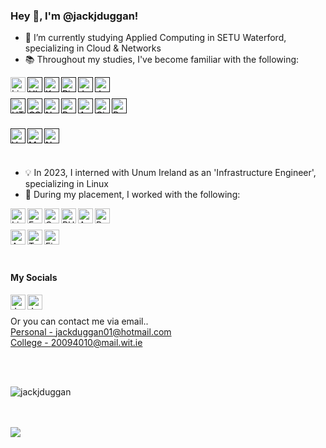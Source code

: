 
<!---
jackjduggan/jackjduggan is a ✨ special ✨ repository because its `README.md` (this file) appears on your GitHub profile.
You can click the Preview link to take a look at your changes.
--->

<h3> Hey 👋, I'm @jackjduggan!</h3>

- 🌱 I’m currently studying Applied Computing in SETU Waterford, specializing in Cloud & Networks
- 📚 Throughout my studies, I've become familiar with the following:
<a href="https://www.linux.org/">
  <img align="left" alt="Linux Logo" height="24px" src="https://img.shields.io/badge/Linux-FCC624?style=for-the-badge&logo=linux&logoColor=black" />
</a>
<a href="">
  <img align="left" alt="Ubuntu Logo" height="24px" src="https://img.shields.io/badge/Ubuntu-E95420?style=for-the-badge&logo=ubuntu&logoColor=white" />
</a>
<a href="">
  <img align="left" alt="Kali Linux Logo" height="24px" src="https://img.shields.io/badge/Kali_Linux-557C94?style=for-the-badge&logo=kali-linux&logoColor=white" />
</a>
<a href="">
  <img align="left" alt="Pi Logo" height="24px" src="https://img.shields.io/badge/-RaspberryPi-C51A4A?style=for-the-badge&logo=Raspberry-Pi" />
</a>
<a href="">
  <img align="left" alt="Java Logo" height="24px" src="https://img.shields.io/badge/java-%23ED8B00.svg?style=for-the-badge&logo=openjdk&logoColor=white" />
</a>
<a href="">
  <img align="left" alt="JavaScript Logo" height="24px" src="https://img.shields.io/badge/javascript-%23323330.svg?style=for-the-badge&logo=javascript&logoColor=%23F7DF1E" />
</a>

<br><br>
<a href="">
  <img align="left" alt="HTML Logo" height="24px" src="https://img.shields.io/badge/html5-%23E34F26.svg?style=for-the-badge&logo=html5&logoColor=white" />
</a>
<a href="">
  <img align="left" alt="CSS Logo" height="24px" src="https://img.shields.io/badge/css3-%231572B6.svg?style=for-the-badge&logo=css3&logoColor=white" />
</a>
<a href="">
  <img align="left" alt="Node Logo" height="24px" src="https://img.shields.io/badge/node.js-6DA55F?style=for-the-badge&logo=node.js&logoColor=white" />
</a>
<a href="">
  <img align="left" alt="Python Logo" height="24px" src="https://img.shields.io/badge/python-3670A0?style=for-the-badge&logo=python&logoColor=ffdd54" />
</a>
<a href="">
  <img align="left" alt="AWS Logo" height="24px" src="https://img.shields.io/badge/AWS-%23FF9900.svg?style=for-the-badge&logo=amazon-aws&logoColor=white" />
</a>
<a href="">
  <img align="left" alt="Cisco Logo" height="24px" src="https://img.shields.io/badge/cisco-%23049fd9.svg?style=for-the-badge&logo=cisco&logoColor=black" />
</a>
<a href="">
  <img align="left" alt="R Logo" height="24px" src="https://img.shields.io/badge/R-276DC3?style=for-the-badge&logo=r&logoColor=white" />
</a>

<br><br>
<a href="">
  <img align="left" alt="VMWare Logo" height="24px" src="https://img.shields.io/badge/VMware-231f20?style=for-the-badge&logo=VMware&logoColor=white" />
</a>
<a href="">
  <img align="left" alt="MySQL Logo" height="24px" src="https://img.shields.io/badge/MySQL-005C84?style=for-the-badge&logo=mysql&logoColor=white" />
</a>
<a href="">
  <img align="left" alt="NoSQL/Mongo Logo" height="24px" src="https://img.shields.io/badge/MongoDB-4EA94B?style=for-the-badge&logo=mongodb&logoColor=white" />
</a>

<br><br>
- 💡 In 2023, I interned with Unum Ireland as an 'Infrastructure Engineer', specializing in Linux
- 💼 During my placement, I worked with the following:
<a href="https://www.linux.org/">
  <img align="left" alt="Linux Logo" height="24px" src="https://img.shields.io/badge/Linux-FCC624?style=for-the-badge&logo=linux&logoColor=black" />
</a>
<a href="https://fedoraproject.org/">
  <img align="left" alt="Fedora Logo" height="24px" src="https://img.shields.io/badge/Fedora-294172?style=for-the-badge&logo=fedora&logoColor=white" />
</a>
<a href="https://www.centos.org/">
  <img align="left" alt="CentOS Logo" height="24px" src="https://img.shields.io/badge/Cent%20OS-262577?style=for-the-badge&logo=CentOS&logoColor=white" />
</a>
<a href="https://www.redhat.com/en/technologies/linux-platforms/enterprise-linux">
  <img align="left" alt="RHEL Logo" height="24px" src="https://img.shields.io/badge/Red%20Hat-EE0000?style=for-the-badge&logo=redhat&logoColor=white" />
</a>

<a href="https://www.redhat.com/en/technologies/management/ansible">
  <img align="left" alt="Ansible Logo" height="24px" src="https://img.shields.io/badge/Ansible-000000?style=for-the-badge&logo=ansible&logoColor=white" />
</a>
<a href="https://www.puppet.com/">
  <img align="left" alt="Puppet Logo" height="24px" src="https://upload.wikimedia.org/wikipedia/commons/thumb/b/be/Puppet_Logo.svg/800px-Puppet_Logo.svg.png?20210414164342" />
</a>

<br><br>
<a href="https://azure.microsoft.com/en-us/products/devops">
  <img align="left" alt="Azure DevOps Logo" height="24px" src="https://img.shields.io/badge/Azure_DevOps-0078D7?style=for-the-badge&logo=azure-devops&logoColor=white" />
</a>
<a href="https://www.tableau.com/">
  <img align="left" alt="Tableau Logo" height="24px" src="https://img.shields.io/badge/Tableau-E97627?style=for-the-badge&logo=Tableau&logoColor=white" />
</a>
<a href="https://www.figma.com/">
  <img align="left" alt="Figma Logo" height="24px" src="https://img.shields.io/badge/Figma-F24E1E?style=for-the-badge&logo=figma&logoColor=white" />
</a>

<br><br>
<h4> My Socials </h4>
<a href="https://www.linkedin.com/in/jackduggan/">
  <img align="left" alt="Jack's LinkedIn" width="24px" src="https://cdn.jsdelivr.net/npm/simple-icons@v3/icons/linkedin.svg" />
</a>
<a href="https://twitter.com/jackjduggan/">
  <img align="left" alt="Jack's Twitter" width="24px" src="https://cdn.jsdelivr.net/npm/simple-icons@v3/icons/twitter.svg" />
</a>
<!--
<a href="https://www.instagram.com/#######################/">
  <img align="left" alt="Instagram" width="24px" src="https://cdn.jsdelivr.net/npm/simple-icons@v3/icons/instagram.svg" />
</a>
<a href="https://www.facebook.com/########################">
  <img align="left" alt="Facebook" width="24px" src="https://cdn.jsdelivr.net/npm/simple-icons@v3/icons/facebook.svg" />
</a>
-->

<br><br>
Or you can contact me via email..
<br>
<a href = "mailto: jackduggan01@hotmail.com">Personal - jackduggan01@hotmail.com</a>
<br>
<a href = "mailto: 20094010@mail.wit.ie">College - 20094010@mail.wit.ie</a>

<br><br>

<p><img align="center" src="https://github-readme-stats.vercel.app/api/top-langs?username=jackjduggan&show_icons=true&locale=en&layout=compact" alt="jackjduggan" /></p>

<br><br>
<img src="https://komarev.com/ghpvc/?username=jackjduggan&color=blueviolet" align="left">
